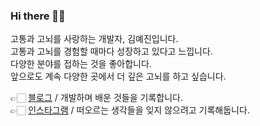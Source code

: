 ### Hi there 👋🏻

고통과 고뇌를 사랑하는 개발자, 김예진입니다.  
고통과 고뇌를 경험할 때마다 성장하고 있다고 느낍니다.  
다양한 분야를 접하는 것을 좋아합니다.  
앞으로도 계속 다양한 곳에서 더 깊은 고뇌를 하고 싶습니다.  


👉🏻 <a href="https://velog.io/@yejin20/">블로그</a> / 개발하며 배운 것들을 기록합니다.  
👉🏻 <a href="https://www.instagram.com/dev_idea.note/">인스타그램</a> / 떠오르는 생각들을 잊지 않으려고 기록해둡니다. 



<!--
**kim-yejin20/kim-yejin20** is a ✨ _special_ ✨ repository because its `README.md` (this file) appears on your GitHub profile.

Here are some ideas to get you started:

- 🔭 I’m currently working on ...
- 🌱 I’m currently learning ...
- 👯 I’m looking to collaborate on ...
- 🤔 I’m looking for help with ...
- 💬 Ask me about ...
- 📫 How to reach me: ...
- 😄 Pronouns: ...
- ⚡ Fun fact: ...
-->
